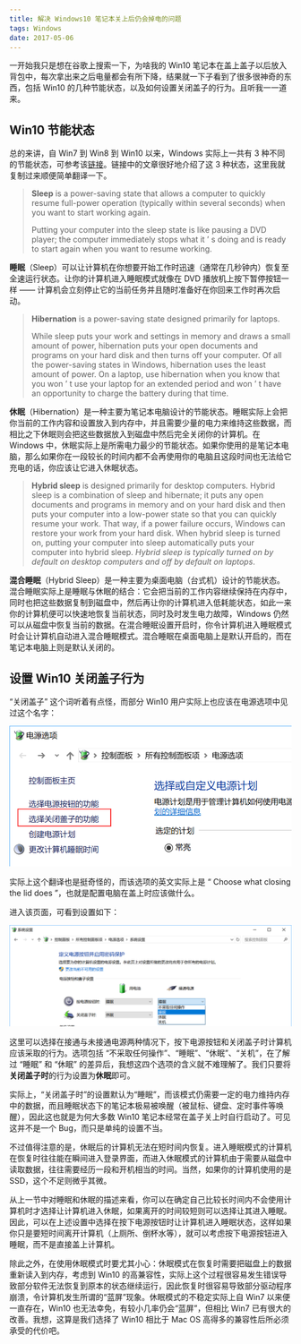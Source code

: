 ```yaml
---
title: 解决 Windows10 笔记本关上后仍会掉电的问题
tags: Windows
date: 2017-05-06
---
```


一开始我只是想在谷歌上搜索一下，为啥我的 Win10 笔记本在盖上盖子以后放入背包中，每次拿出来之后电量都会有所下降，结果就一下子看到了很多很神奇的东西，包括 Win10 的几种节能状态，以及如何设置关闭盖子的行为。且听我一一道来。

<!-- more -->

## Win10 节能状态

总的来讲，自 Win7 到 Win8 到 Win10 以来，Windows 实际上一共有 3 种不同的节能状态，可参考该[链接](http://www.thewindowsclub.com/difference-between-sleep-hybrid-sleep-and-hibernation-in-windows-7)。链接中的文章很好地介绍了这 3 种状态，这里我就复制过来顺便简单翻译一下。

> **Sleep** is a power-saving state that allows a computer to quickly resume full-power operation (typically within several seconds) when you want to start working again.
>
> Putting your computer into the sleep state is like pausing a DVD player; the computer immediately stops what it ’ s doing and is ready to start again when you want to resume working.

**睡眠**（Sleep）可以让计算机在你想要开始工作时迅速（通常在几秒钟内）恢复至全速运行状态。让你的计算机进入睡眠模式就像在 DVD 播放机上按下暂停按钮一样 —— 计算机会立刻停止它的当前任务并且随时准备好在你回来工作时再次启动。

> **Hibernation** is a power-saving state designed primarily for laptops.
>
> While sleep puts your work and settings in memory and draws a small amount of power, hibernation puts your open documents and programs on your hard disk and then turns off your computer. Of all the power-saving states in Windows, hibernation uses the least amount of power. On a laptop, use hibernation when you know that you won ’ t use your laptop for an extended period and won ’ t have an opportunity to charge the battery during that time.

**休眠**（Hibernation）是一种主要为笔记本电脑设计的节能状态。睡眠实际上会把你当前的工作内容和设置放入到内存中，并且需要少量的电力来维持这些数据，而相比之下休眠则会把这些数据放入到磁盘中然后完全关闭你的计算机。在 Windows 中，休眠实际上是所需电力最少的节能状态。如果你使用的是笔记本电脑，那么如果你在一段较长的时间内都不会再使用你的电脑且这段时间也无法给它充电的话，你应该让它进入休眠状态。

> **Hybrid sleep** is designed primarily for desktop computers. Hybrid sleep is a combination of sleep and hibernate; it puts any open documents and programs in memory and on your hard disk and then puts your computer into a low-power state so that you can quickly resume your work. That way, if a power failure occurs, Windows can restore your work from your hard disk. When hybrid sleep is turned on, putting your computer into sleep automatically puts your computer into hybrid sleep. *Hybrid sleep is typically turned on by default on desktop computers and off by default on laptops*.

**混合睡眠**（Hybrid Sleep）是一种主要为桌面电脑（台式机）设计的节能状态。混合睡眠实际上是睡眠与休眠的结合：它会把当前的工作内容继续保持在内存中，同时也把这些数据复制到磁盘中，然后再让你的计算机进入低耗能状态，如此一来你的计算机便可以快速地恢复当前状态，同时及时发生电力故障，Windows 仍然可以从磁盘中恢复当前的数据。在混合睡眠设置开启时，你令计算机进入睡眠模式时会让计算机自动进入混合睡眠模式。混合睡眠在桌面电脑上是默认开启的，而在笔记本电脑上则是默认关闭的。

## 设置 Win10 关闭盖子行为

“关闭盖子” 这个词听着有点怪，而部分 Win10 用户实际上也应该在电源选项中见过这个名字：

![](/img/win10@1.png)

实际上这个翻译也是挺奇怪的，而该选项的英文实际上是 “ Choose what closing the lid does ”，也就是配置电脑在盖上时应该做什么。

进入该页面，可看到设置如下：

![](/img/win10@2.png)

这里可以选择在接通与未接通电源两种情况下，按下电源按钮和关闭盖子时计算机应该采取的行为。选项包括 “不采取任何操作”、“睡眠”、“休眠”、“关机”，在了解过 “睡眠” 和 “休眠” 的差异后，我想这四个选项的含义就不难理解了。我们只要将**关闭盖子时**的行为设置为**休眠**即可。

实际上，“关闭盖子时”的设置默认为“睡眠”，而该模式仍需要一定的电力维持内存中的数据，而且睡眠状态下的笔记本极易被唤醒（被鼠标、键盘、定时事件等唤醒），因此这也就是为何大多数 Win10 笔记本经常在盖子关上时自行启动了。可见这并不是一个 Bug，而只是单纯的设置不当。

不过值得注意的是，休眠后的计算机无法在短时间内恢复。进入睡眠模式的计算机在恢复时往往能在瞬间进入登录界面，而进入休眠模式的计算机由于需要从磁盘中读取数据，往往需要经历一段和开机相当的时间。当然，如果你的计算机使用的是 SSD，这个不足则微乎其微。

从上一节中对睡眠和休眠的描述来看，你可以在确定自己比较长时间内不会使用计算机时才选择让计算机进入休眠，如果离开的时间较短则可以选择让其进入睡眠。因此，可以在上述设置中选择在按下电源按钮时让计算机进入睡眠状态，这样如果你只是要短时间离开计算机（上厕所、倒杯水等），就可以考虑按下电源按钮进入睡眠，而不是直接盖上计算机。

除此之外，在使用休眠模式时要尤其小心：休眠模式在恢复时需要把磁盘上的数据重新读入到内存，考虑到 Win10 的高兼容性，实际上这个过程很容易发生错误导致部分软件无法恢复到原本的状态继续运行，因此恢复时很容易导致部分驱动程序崩溃，令计算机发生所谓的“蓝屏”现象。休眠模式的不稳定实际上自 Win7 以来便一直存在，Win10 也无法幸免，有较小几率仍会“蓝屏”，但相比 Win7 已有很大的改善。我想，这算是我们选择了 Win10 相比于 Mac OS 高得多的兼容性后所必须承受的代价吧。
